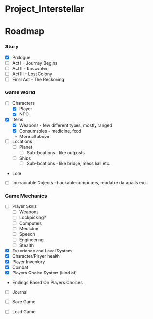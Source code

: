 # Project_Interstellar

# Roadmap

### Story
* [X] Prologue
* [ ] Act I - Journey Begins
* [ ] Act II - Encounter
* [ ] Act III - Lost Colony
* [ ] Final Act - The Reckoning

### Game World
* [ ] Characters
    * [X] Player
    * [X] NPC
* [X] Items
    * [X] Weapons - few different types, mostly ranged
    * [X] Consumables - medicine, food
    * [ ](Optional) More all above
* [ ] Locations
    * [ ] Planet 
        * [ ] Sub-locations - like outposts
    * [ ] Ships
        * [ ] Sub-locations - like bridge, mess hall etc..
* [ ](optional) Lore
* [ ] Interactable Objects - hackable computers, readable datapads etc..
 

### Game Mechanics
* [ ] Player Skills
    * [ ] Weapons
    * [ ] Lockpicking?
    * [ ] Computers
    * [ ] Medicine
    * [ ] Speech
    * [ ] Engineering
    * [ ] Stealth
* [X] Experience and Level System
* [X] Character/Player health
* [X] Player Inventory
* [X] Combat
* [X] Players Choice System (kind of)
 * [ ](Optional) Endings Based On Players Choices
* [ ] Journal

* [ ] Save Game
* [ ] Load Game




    
